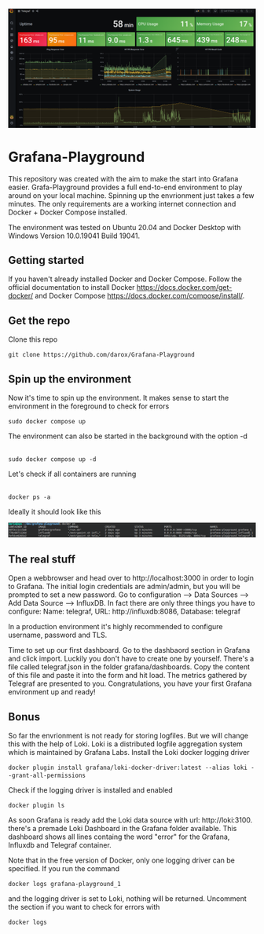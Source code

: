 ![Image of docker ps](https://github.com/darox/Grafana-Playground/blob/master/img/grafana.png)
# Grafana-Playground
This repository was created with the aim to make the start into Grafana easier. Grafa-Playground provides a full end-to-end environment to play around on your local machine. Spinning up the envrionment just takes a few minutes. The only requirements are a working internet connection and Docker + Docker Compose installed. 

The environment was tested on Ubuntu 20.04 and Docker Desktop with Windows Version 10.0.19041 Build 19041.


## Getting started

If you haven't already installed Docker and Docker Compose. Follow the official documentation to install Docker https://docs.docker.com/get-docker/ and Docker Compose https://docs.docker.com/compose/install/. 

## Get the repo

Clone this repo
```
git clone https://github.com/darox/Grafana-Playground
```

## Spin up the environment

Now it's time to spin up the environment. It makes sense to start the environment in the foreground to check for errors

```
sudo docker compose up

```

The environment can also be started in the background with the option -d

```

sudo docker compose up -d

```

Let's check if all containers are running

```

docker ps -a
```



Ideally it should look like this

![Image of docker ps](https://github.com/darox/Grafana-Playground/blob/master/img/docker-ps.png)


## The real stuff

Open a webbrowser and head over to http://localhost:3000 in order to login to Grafana. The initial login credentials are admin/admin, but you will be prompted to set a new password. Go to configuration --> Data Sources --> Add Data Source --> InfluxDB. In fact there are only three things you have to configure:
Name: telegraf,
URL: http://influxdb:8086,
Database: telegraf

In a production environment it's highly recommended to configure username, password and TLS. 


Time to set up our first dashboard. Go to the dashbaord section in Grafana and click import. Luckily you don't have to create one by yourself. There's a file called telegraf.json in the folder grafana/dashboards. Copy the content of this file and paste it into the form and hit load. The metrics gathered by Telegraf are presented to you. Congratulations, you have your first Grafana environment up and ready!

## Bonus

So far the envrionment is not ready for storing logfiles. But we will change this with the help of Loki. Loki is a distributed logfile aggregation system which is maintained by Grafana Labs. Install the Loki docker logging driver 

```
docker plugin install grafana/loki-docker-driver:latest --alias loki --grant-all-permissions

```

Check if the logging driver is installed and enabled

```
docker plugin ls

```

As soon Grafana is ready add the Loki data source with url: http://loki:3100. there's a premade Loki Dashboard in the Grafana folder available. This dashboard shows all lines containg the word "error" for the Grafana, Influxdb and Telegraf container. 


Note that in the free version of Docker, only one logging driver can be specified. If you run the command 

```
docker logs grafana-playground_1
```

and the logging driver is set to Loki, nothing will be returned. Uncomment the section if you want to check for errors with

```
docker logs
```










